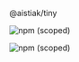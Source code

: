 @aistiak/tiny

![npm (scoped)](https://img.shields.io/github/issues/aistiak/tiny?style=for-the-badge)

![npm (scoped)](https://img.shields.io/badge/npm-v1.0.0-green?style=for-the-badge)

